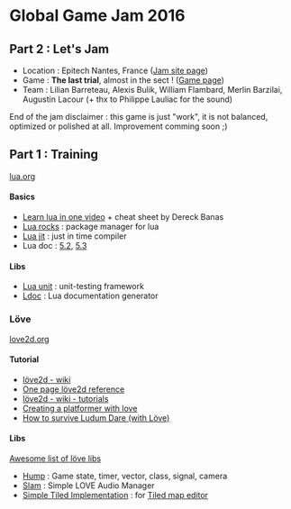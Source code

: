 # Global Game Jam 2016

## Part 2 : Let's Jam

* Location : Epitech Nantes, France ([Jam site page](http://globalgamejam.org/2016/jam-sites/campus-ionis-group))
* Game : **The last trial**, almost in the sect ! ([Game page](http://globalgamejam.org/2016/games/last-trial))
* Team : Lilian Barreteau, Alexis Bulik, William Flambard, Merlin Barzilai, Augustin Lacour (+ thx to Philippe Lauliac for the sound)

End of the jam disclaimer : this game is just "work", it is not balanced, optimized or polished at all. Improvement comming soon ;)

## Part 1 : Training

[lua.org](http://www.lua.org/)

#### Basics

* [Learn lua in one video](http://www.newthinktank.com/2015/06/learn-lua-one-video/) + cheat sheet by Dereck Banas
* [Lua rocks](https://luarocks.org/) : package manager for lua
* [Lua jit](http://luajit.org/luajit.html) : just in time compiler
* Lua doc : [5.2](http://www.lua.org/manual/5.2/), [5.3](http://www.lua.org/manual/5.3/)

#### Libs

* [Lua unit](https://github.com/bluebird75/luaunit) : unit-testing framework
* [Ldoc](http://stevedonovan.github.io/ldoc/) : Lua documentation generator

### Löve

[love2d.org](https://love2d.org)

#### Tutorial

* [löve2d - wiki](https://love2d.org/wiki/)
* [One page löve2d reference](http://loveref.github.io/)
* [löve2d - wiki - tutorials](https://love2d.org/wiki/Category:Tutorials)
* [Creating a platformer with love](http://www.headchant.com/2012/01/06/tutorial-creating-a-platformer-with-love-part-1/)
* [How to survive Ludum Dare (with Löve)](http://www.headchant.com/2012/08/22/how-to-survive-ludum-dare/)

#### Libs

[Awesome list of löve libs](https://github.com/JanWerder/awesome-love2d)

* [Hump](https://github.com/vrld/hump) : Game state, timer, vector, class, signal, camera
* [Slam](https://github.com/vrld/slam) : Simple LOVE Audio Manager
* [Simple Tiled Implementation](https://github.com/karai17/Simple-Tiled-Implementation) : for [Tiled map editor](http://www.mapeditor.org/)
